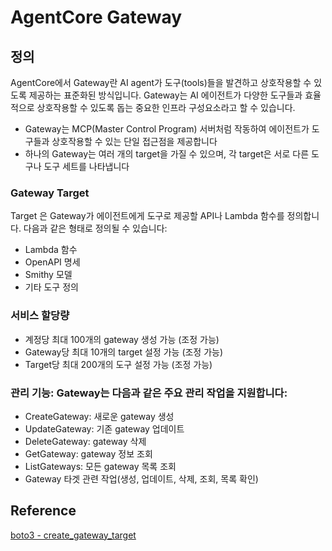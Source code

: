 # AgentCore Gateway

## 정의 

AgentCore에서 Gateway란 AI agent가 도구(tools)들을 발견하고 상호작용할 수 있도록 제공하는 표준화된 방식입니다.  Gateway는 AI 에이전트가 다양한 도구들과 효율적으로 상호작용할 수 있도록 돕는 중요한 인프라 구성요소라고 할 수 있습니다.

- Gateway는 MCP(Master Control Program) 서버처럼 작동하여 에이전트가 도구들과 상호작용할 수 있는 단일 접근점을 제공합니다
- 하나의 Gateway는 여러 개의 target을 가질 수 있으며, 각 target은 서로 다른 도구나 도구 세트를 나타냅니다

### Gateway Target

Target 은 Gateway가 에이전트에게 도구로 제공할 API나 Lambda 함수를 정의합니다. 다음과 같은 형태로 정의될 수 있습니다:
- Lambda 함수
- OpenAPI 명세
- Smithy 모델
- 기타 도구 정의

  
### 서비스 할당량
- 계정당 최대 100개의 gateway 생성 가능 (조정 가능)
- Gateway당 최대 10개의 target 설정 가능 (조정 가능)
- Target당 최대 200개의 도구 설정 가능 (조정 가능)

### 관리 기능: Gateway는 다음과 같은 주요 관리 작업을 지원합니다:

- CreateGateway: 새로운 gateway 생성
- UpdateGateway: 기존 gateway 업데이트
- DeleteGateway: gateway 삭제
- GetGateway: gateway 정보 조회
- ListGateways: 모든 gateway 목록 조회
- Gateway 타겟 관련 작업(생성, 업데이트, 삭제, 조회, 목록 확인)

## Reference

[boto3 - create_gateway_target](https://boto3.amazonaws.com/v1/documentation/api/latest/reference/services/bedrock-agentcore-control/client/create_gateway_target.html)
